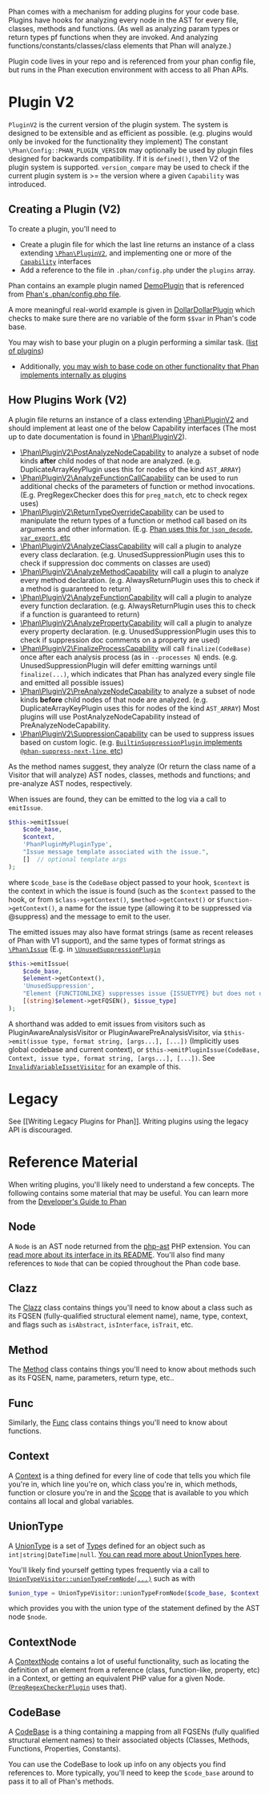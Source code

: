 Phan comes with a mechanism for adding plugins for your code base.
Plugins have hooks for analyzing every node in the AST for every file, classes, methods and functions. (As well as analyzing param types or return types pf functions when they are invoked. And analyzing functions/constants/classes/class elements that Phan will analyze.)

Plugin code lives in your repo and is referenced from your phan config file,
but runs in the Phan execution environment with access to all Phan APIs.

# Plugin V2

`PluginV2` is the current version of the plugin system.
The system is designed to be extensible and as efficient as possible. (e.g. plugins would only be invoked for the functionality they implement)
The constant `\Phan\Config::PHAN_PLUGIN_VERSION` may optionally be used by plugin files designed for backwards compatibility.
If it is `defined()`, then V2 of the plugin system is supported.
`version_compare` may be used to check if the current plugin system is >= the version where a given `Capability` was introduced.

## Creating a Plugin (V2)

To create a plugin, you'll need to

* Create a plugin file for which the last line returns an instance of a class extending [`\Phan\PluginV2`](https://github.com/phan/phan/blob/master/src/Phan/PluginV2.php),
  and implementing one or more of the [`Capability`](https://github.com/phan/phan/blob/master/src/Phan/PluginV2) interfaces
* Add a reference to the file in `.phan/config.php` under the `plugins` array.

Phan contains an example plugin named [DemoPlugin](https://github.com/phan/phan/blob/master/.phan/plugins/DemoPlugin.php) that is referenced from [Phan's .phan/config.php file](https://github.com/phan/phan/blob/92552016b2d3c650f5c625a8f64a9db935a756d6/.phan/config.php#L117).

A more meaningful real-world example is given in [DollarDollarPlugin](https://github.com/phan/phan/blob/master/.phan/plugins/DollarDollarPlugin.php) which checks to make sure there are no variable of the form `$$var` in Phan's code base.

You may wish to base your plugin on a plugin performing a similar task. ([list of plugins](https://github.com/phan/phan/tree/master/.phan/plugins#plugin-list))

- Additionally, [you may wish to base code on other functionality that Phan implements internally as plugins](https://github.com/phan/phan/tree/master/src/Phan/Plugin/Internal)

## How Plugins Work (V2)

A plugin file returns an instance of a class extending [\Phan\PluginV2](https://github.com/phan/phan/blob/master/src/Phan/PluginV2.php) and should implement at least one of the below Capability interfaces (The most up to date documentation is found in [\Phan\PluginV2](https://github.com/phan/phan/blob/master/src/Phan/PluginV2.php)).

* [\Phan\PluginV2\PostAnalyzeNodeCapability](https://github.com/phan/phan/blob/master/src/Phan/PluginV2/PostAnalyzeNodeCapability.php)
  to analyze a subset of node kinds **after** child nodes of that node are analyzed. (e.g. DuplicateArrayKeyPlugin uses this for nodes of the kind `AST_ARRAY`)
* [\Phan\PluginV2\AnalyzeFunctionCallCapability](https://github.com/phan/phan/blob/master/src/Phan/PluginV2/AnalyzeFunctionCallCapability.php)
  can be used to run additional checks of the parameters of function or method invocations. (E.g. PregRegexChecker does this for `preg_match`, etc to check regex uses)
* [\Phan\PluginV2\ReturnTypeOverrideCapability](https://github.com/phan/phan/blob/master/src/Phan/PluginV2/ReturnTypeOverrideCapability.php)
  can be used to manipulate the return types of a function or method call based on its arguments and other information.
  (E.g. [Phan uses this for `json_decode`, `var_export`, etc](https://github.com/phan/phan/blob/master/src/Phan/Plugin/Internal/DependentReturnTypeOverridePlugin.php)
* [\Phan\PluginV2\AnalyzeClassCapability](https://github.com/phan/phan/blob/master/src/Phan/PluginV2/AnalyzeClassCapability.php)
  will call a plugin to analyze every class declaration. (e.g. UnusedSuppressionPlugin uses this to check if suppression doc comments on classes are used)
* [\Phan\PluginV2\AnalyzeMethodCapability](https://github.com/phan/phan/blob/master/src/Phan/PluginV2/AnalyzeMethodCapability.php)
  will call a plugin to analyze every method declaration. (e.g. AlwaysReturnPlugin uses this to check if a method is guaranteed to return)
* [\Phan\PluginV2\AnalyzeFunctionCapability](https://github.com/phan/phan/blob/master/src/Phan/PluginV2/AnalyzeFunctionCapability.php)
  will call a plugin to analyze every function declaration. (e.g. AlwaysReturnPlugin uses this to check if a function is guaranteed to return)
* [\Phan\PluginV2\AnalyzePropertyCapability](https://github.com/phan/phan/blob/master/src/Phan/PluginV2/AnalyzePropertyCapability.php)
  will call a plugin to analyze every property declaration. (e.g. UnusedSuppressionPlugin uses this to check if suppression doc comments on a property are used)
* [\Phan\PluginV2\FinalizeProcessCapability](https://github.com/phan/phan/blob/master/src/Phan/PluginV2/FinalizeProcessCapability.php)
  will call `finalize(CodeBase)` once after each analysis process (as in `--processes N`) ends.
  (e.g. UnusedSuppressionPlugin will defer emitting warnings until `finalize(...)`, which indicates that Phan has analyzed every single file and emitted all possible issues)
* [\Phan\PluginV2\PreAnalyzeNodeCapability](https://github.com/phan/phan/blob/master/src/Phan/PluginV2/PostAnalyzeNodeCapability.php)
  to analyze a subset of node kinds **before** child nodes of that node are analyzed. (e.g. DuplicateArrayKeyPlugin uses this for nodes of the kind `AST_ARRAY`)
  Most plugins will use PostAnalyzeNodeCapability instead of PreAnalyzeNodeCapability.
* [\Phan\PluginV2\SuppressionCapability](https://github.com/phan/phan/blob/master/src/Phan/PluginV2/SuppressionCapability.php)
  can be used to suppress issues based on custom logic.
  (e.g. [`BuiltinSuppressionPlugin` implements `@phan-suppress-next-line`, etc](https://github.com/phan/phan/blob/master/src/Phan/Plugin/Internal/BuiltinSuppressionPlugin.php))

As the method names suggest, they analyze (Or return the class name of a Visitor that will analyze) AST nodes, classes, methods and functions; and pre-analyze AST nodes, respectively.

When issues are found, they can be emitted to the log via a call to `emitIssue`.

```php
$this->emitIssue(
    $code_base,
    $context,
    'PhanPluginMyPluginType',
    "Issue message template associated with the issue.",
    []  // optional template args
);
```

where `$code_base` is the `CodeBase` object passed to your hook, `$context` is the context in which the issue is found (such as the `$context` passed to the hook, or from `$class->getContext()`, `$method->getContext()` or `$function->getContext()`, a name for the issue type (allowing it to be suppressed via @suppress) and the message to emit to the user.

The emitted issues may also have format strings (same as recent releases of Phan with V1 support), and the same types of format strings as [`\Phan\Issue`](https://github.com/phan/phan/blob/master/src/Phan/Issue.php) (E.g. in [`\UnusedSuppressionPlugin`](https://github.com/phan/phan/blob/master/.phan/plugins/UnusedSuppressionPlugin.php)

```php
$this->emitIssue(
    $code_base,
    $element->getContext(),
    'UnusedSuppression',
    "Element {FUNCTIONLIKE} suppresses issue {ISSUETYPE} but does not use it",  // This type of format string lets ./phan --color colorize the output
    [(string)$element->getFQSEN(), $issue_type]
);
```

A shorthand was added to emit issues from visitors such as PluginAwareAnalysisVisitor or PluginAwarePreAnalysisVisitor, via `$this->emit(issue type, format string, [args...], [...])` (Implicitly uses global codebase and current context),
or `$this->emitPluginIssue(CodeBase, Context, issue type, format string, [args...], [...])`. See [`InvalidVariableIssetVisitor`](https://github.com/phan/phan/blob/master/.phan/plugins/InvalidVariableIssetPlugin.php) for an example of this.

# Legacy

See [[Writing Legacy Plugins for Phan]]. Writing plugins using the legacy API is discouraged.

# Reference Material

When writing plugins, you'll likely need to understand a few concepts.
The following contains some material that may be useful.
You can learn more from the [Developer's Guide to Phan](https://github.com/phan/phan/wiki/Developer%27s-Guide-To-Phan)

## Node
A `Node` is an AST node returned from the [php-ast](https://github.com/nikic/php-ast) PHP extension. You can [read more about its interface in its README](https://github.com/nikic/php-ast#api-overview). You'll also find many references to `Node` that can be copied throughout the Phan code base.

## Clazz
The [Clazz](https://github.com/phan/phan/blob/master/src/Phan/Language/Element/Clazz.php) class contains things you'll need to know about a class such as its FQSEN (fully-qualified structural element name), name, type, context, and flags such as `isAbstract`, `isInterface`, `isTrait`, etc.

## Method
The [Method](https://github.com/phan/phan/blob/master/src/Phan/Language/Element/Method.php) class contains things you'll need to know about methods such as its FQSEN, name, parameters, return type, etc..

## Func
Similarly, the [Func](https://github.com/phan/phan/blob/master/src/Phan/Language/Element/Func.php) class contains things you'll need to know about functions.

## Context
A [Context](https://github.com/phan/phan/blob/master/src/Phan/Language/Context.php) is a thing defined for every line of code that tells you which file you're in, which line you're on, which class you're in, which methods, function or closure you're in and the [Scope](https://github.com/phan/phan/blob/master/src/Phan/Language/Scope.php) that is available to you which contains all local and global variables.

## UnionType
A [UnionType](https://github.com/phan/phan/blob/master/src/Phan/Language/UnionType.php) is a set of [Type](https://github.com/phan/phan/blob/master/src/Phan/Language/Type.php)s defined for an object such as `int|string|DateTime|null`. [You can read more about UnionTypes here](https://github.com/phan/phan/wiki/About-Union-Types).

You'll likely find yourself getting types frequently via a call to [`UnionTypeVisitor::unionTypeFromNode(...)`](https://github.com/phan/phan/blob/0.12.13/src/Phan/AST/UnionTypeVisitor.php#L95-L165) such as with

```php
$union_type = UnionTypeVisitor::unionTypeFromNode($code_base, $context, $node);
```

which provides you with the union type of the statement defined by the AST node `$node`.

## ContextNode

A [ContextNode](https://github.com/phan/phan/blob/master/src/Phan/AST/ContextNode.php) contains a lot of useful functionality, such as locating the definition of an element from a reference (class, function-like, property, etc) in a Context,
or getting an equivalent PHP value for a given Node.
([`PregRegexCheckerPlugin`](https://github.com/phan/phan/blob/master/.phan/plugins/PregRegexCheckerPlugin.php) uses that).

## CodeBase
A [CodeBase](https://github.com/phan/phan/blob/master/src/codebase.php) is a thing containing a mapping from all FQSENs (fully qualified structural element names) to their associated objects (Classes, Methods, Functions, Properties, Constants).

You can use the CodeBase to look up info on any objects you find references to.
More typically, you'll need to keep the `$code_base` around to pass it to all of Phan's methods.
